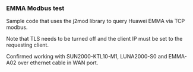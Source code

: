 ### EMMA Modbus test

Sample code that uses the j2mod library to query Huawei EMMA via TCP modbus.

Note that TLS needs to be turned off and the client IP must be set to the requesting client.

Confirmed working with SUN2000-KTL10-M1, LUNA2000-S0 and EMMA-A02 over ethernet cable in WAN port.
